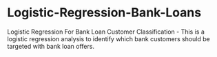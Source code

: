 # Logistic-Regression-Bank-Loans
Logistic Regression For Bank Loan Customer Classification -
This is a logistic regression analysis to identify which bank customers should be targeted with bank loan offers.

